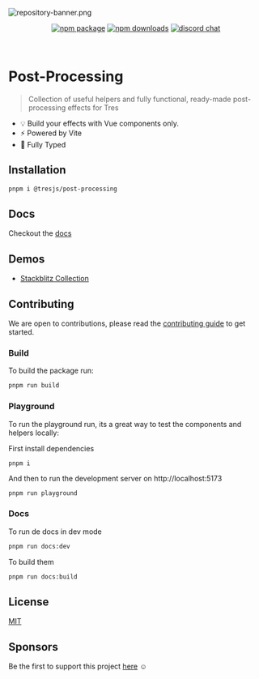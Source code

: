 ![repository-banner.png](/public/repo-banner.png)

<p align="center">
  <a href="https://www.npmjs.com/package/@tresjs/core"><img src="https://img.shields.io/npm/v/@tresjs/post-processing?color=FF7BAC" alt="npm package"></a>
  <a href="https://www.npmjs.com/package/@tresjs/post-processing"><img src="https://img.shields.io/npm/dm/@tresjs/post-processing?color=FF7BAC" alt="npm downloads"></a>
  <a href="https://discord.gg/UCr96AQmWn"><img src="https://img.shields.io/badge/chat-discord-purple?style=flat&logo=discord" alt="discord chat"></a>
</p>
<br/>

# Post-Processing

> Collection of useful helpers and fully functional, ready-made post-processing effects for Tres

- 💡 Build your effects with Vue components only.
- ⚡️ Powered by Vite
- 🦾 Fully Typed

## Installation

```bash
pnpm i @tresjs/post-processing
```

## Docs

Checkout the [docs](https://post-processing.tresjs.org/)

## Demos

- [Stackblitz Collection](https://stackblitz.com/@alvarosabu/collections/tresjs)

## Contributing

We are open to contributions, please read the [contributing guide](https://github.com/Tresjs/tres/blob/main/CONTRIBUTING.md) to get started.

### Build

To build the package run:

```bash
pnpm run build
```

### Playground

To run the playground run, its a great way to test the components and helpers locally:

First install dependencies

```
pnpm i
```

And then to run the development server on http://localhost:5173

```bash
pnpm run playground
```

### Docs

To run de docs in dev mode

```bash
pnpm run docs:dev
```

To build them

```bash
pnpm run docs:build
```

## License

[MIT](/LICENSE)

## Sponsors

Be the first to support this project [here](https://github.com/sponsors/alvarosabu) ☺️
